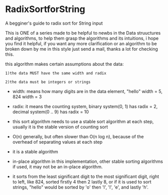 # RadixSortforString
A begginer's guide to radix sort for String input

This is ONE of a series made to be helpful to newbs in the Data struuctures and algorithms, to help them grasp the algorithms and its intuitions, i hope you find it helpful, if you want any more clarification or an algorithm to be broken down by me in this style just send a mail, thanks a lot for checking this.

this algorithm makes certain assumptions about the data:

    1)the data MUST have the same width and radix
  
    2)the data must be integers or strings
  
- width: means how many digits are in the data element, "hello" width = 5, 824 width = 3

- radix: it means the counting system, binary system(0, 1) has radix = 2, decimal system(0 .. 9) has radix = 10

- this sort algorithm needs to use a stable sort algorithm at each step, usually it is the stable version of counting sort

- O(n) generally, but often slower than O(n log n), because of the overhead of separating values at each step

- it is a stable algorithm

- in-place algorithm in this implementation, other stable sorting algorithms if used, it may not be an in-place algorithm.

- it sorts from the least significant digit to the most significant digit, right to left, like 824, sorted firstly 4 then 2 lastly 8, or if it is used to sort strings, "hello" would be sorted by 'o' then 'l', 'l', 'e', and lastly 'h'.
